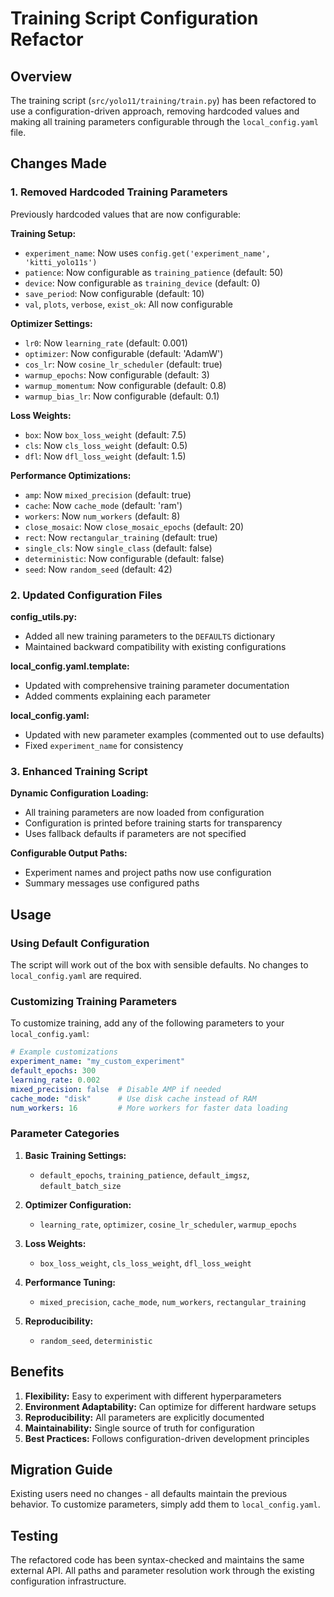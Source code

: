 # Training Script Configuration Refactor

## Overview
The training script (`src/yolo11/training/train.py`) has been refactored to use a configuration-driven approach, removing hardcoded values and making all training parameters configurable through the `local_config.yaml` file.

## Changes Made

### 1. Removed Hardcoded Training Parameters
Previously hardcoded values that are now configurable:

**Training Setup:**
- `experiment_name`: Now uses `config.get('experiment_name', 'kitti_yolo11s')`
- `patience`: Now configurable as `training_patience` (default: 50)
- `device`: Now configurable as `training_device` (default: 0)
- `save_period`: Now configurable (default: 10)
- `val`, `plots`, `verbose`, `exist_ok`: All now configurable

**Optimizer Settings:**
- `lr0`: Now `learning_rate` (default: 0.001)
- `optimizer`: Now configurable (default: 'AdamW')
- `cos_lr`: Now `cosine_lr_scheduler` (default: true)
- `warmup_epochs`: Now configurable (default: 3)
- `warmup_momentum`: Now configurable (default: 0.8)
- `warmup_bias_lr`: Now configurable (default: 0.1)

**Loss Weights:**
- `box`: Now `box_loss_weight` (default: 7.5)
- `cls`: Now `cls_loss_weight` (default: 0.5)
- `dfl`: Now `dfl_loss_weight` (default: 1.5)

**Performance Optimizations:**
- `amp`: Now `mixed_precision` (default: true)
- `cache`: Now `cache_mode` (default: 'ram')
- `workers`: Now `num_workers` (default: 8)
- `close_mosaic`: Now `close_mosaic_epochs` (default: 20)
- `rect`: Now `rectangular_training` (default: true)
- `single_cls`: Now `single_class` (default: false)
- `deterministic`: Now configurable (default: false)
- `seed`: Now `random_seed` (default: 42)

### 2. Updated Configuration Files

**config_utils.py:**
- Added all new training parameters to the `DEFAULTS` dictionary
- Maintained backward compatibility with existing configurations

**local_config.yaml.template:**
- Updated with comprehensive training parameter documentation
- Added comments explaining each parameter

**local_config.yaml:**
- Updated with new parameter examples (commented out to use defaults)
- Fixed `experiment_name` for consistency

### 3. Enhanced Training Script

**Dynamic Configuration Loading:**
- All training parameters are now loaded from configuration
- Configuration is printed before training starts for transparency
- Uses fallback defaults if parameters are not specified

**Configurable Output Paths:**
- Experiment names and project paths now use configuration
- Summary messages use configured paths

## Usage

### Using Default Configuration
The script will work out of the box with sensible defaults. No changes to `local_config.yaml` are required.

### Customizing Training Parameters
To customize training, add any of the following parameters to your `local_config.yaml`:

```yaml
# Example customizations
experiment_name: "my_custom_experiment"
default_epochs: 300
learning_rate: 0.002
mixed_precision: false  # Disable AMP if needed
cache_mode: "disk"      # Use disk cache instead of RAM
num_workers: 16         # More workers for faster data loading
```

### Parameter Categories

1. **Basic Training Settings:**
   - `default_epochs`, `training_patience`, `default_imgsz`, `default_batch_size`

2. **Optimizer Configuration:**
   - `learning_rate`, `optimizer`, `cosine_lr_scheduler`, `warmup_epochs`

3. **Loss Weights:**
   - `box_loss_weight`, `cls_loss_weight`, `dfl_loss_weight`

4. **Performance Tuning:**
   - `mixed_precision`, `cache_mode`, `num_workers`, `rectangular_training`

5. **Reproducibility:**
   - `random_seed`, `deterministic`

## Benefits

1. **Flexibility:** Easy to experiment with different hyperparameters
2. **Environment Adaptability:** Can optimize for different hardware setups
3. **Reproducibility:** All parameters are explicitly documented
4. **Maintainability:** Single source of truth for configuration
5. **Best Practices:** Follows configuration-driven development principles

## Migration Guide

Existing users need no changes - all defaults maintain the previous behavior. To customize parameters, simply add them to `local_config.yaml`.

## Testing

The refactored code has been syntax-checked and maintains the same external API. All paths and parameter resolution work through the existing configuration infrastructure.
